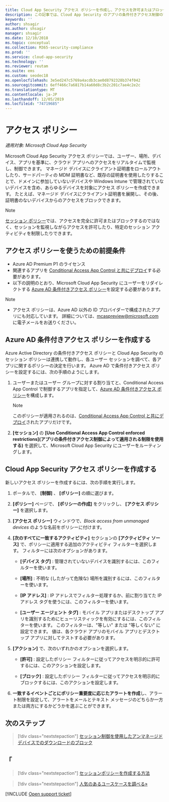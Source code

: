 ```yaml
---
title: Cloud App Security アクセス ポリシーを作成し、アクセスを許可またはブロックする
description: この記事では、Cloud App Security のアプリの条件付きアクセス制御のアクセス ポリシーを設定し、リバース プロキシ機能を使用して Azure AD 経由で接続されているアプリへのアクセスを許可またはブロックする手順について説明します。
keywords: ''
author: shsagir
ms.author: shsagir
manager: shsagir
ms.date: 12/10/2018
ms.topic: conceptual
ms.collection: M365-security-compliance
ms.prod: ''
ms.service: cloud-app-security
ms.technology: ''
ms.reviewer: reutam
ms.suite: ems
ms.custom: seodec18
ms.openlocfilehash: 3e5ed247c5769a4acdb3cae0d8792328b374f042
ms.sourcegitcommit: 6eff466c7a6817b14a60d8c3b2c201c7ae4c2e2c
ms.translationtype: MT
ms.contentlocale: ja-JP
ms.lasthandoff: 12/05/2019
ms.locfileid: "74719685"
---
```

# <a name="access-policies"></a>アクセス ポリシー

*適用対象: Microsoft Cloud App Security*

Microsoft Cloud App Security アクセス ポリシーでは、ユーザー、場所、デバイス、アプリを基準に、クラウド アプリへのアクセスをリアルタイムで監視し、制御できます。 マネージド デバイスにクライアント証明書をロールアウトしたり、サードパーティの MDM 証明書など、既存の証明書を使用したりすることで、ドメインに参加していないデバイスや Windows Intune で管理されていないデバイスを含め、あらゆるデバイスを対象にアクセス ポリシーを作成できます。 たとえば、マネージド デバイスにクライアント証明書を展開し、その後、証明書のないデバイスからのアクセスをブロックできます。

> [!NOTE]
> [セッション ポリシー](session-policy-aad.md)では、アクセスを完全に許可またはブロックするのではなく、セッションを監視しながらアクセスを許可したり、特定のセッション アクティビティを制限したりできます。

## <a name="prerequisites-to-using-access-policies"></a>アクセス ポリシーを使うための前提条件

- Azure AD Premium P1 のライセンス
- 関連するアプリを [Conditional Access App Control と共にデプロイ](proxy-deployment-aad.md)する必要があります。
- 以下の説明のとおり、Microsoft Cloud App Security にユーザーをリダイレクトする [Azure AD 条件付きアクセス ポリシー](https://docs.microsoft.com/azure/active-directory/active-directory-conditional-access-azure-portal)を設定する必要があります。

> [!NOTE]
> - アクセス ポリシーは、Azure AD 以外の ID プロバイダーで構成されたアプリにも対応しています。 詳細については、mcaspreview@microsoft.com に電子メールをお送りください。

## <a name="create-an-azure-ad-conditional-access-policy"></a>Azure AD 条件付きアクセス ポリシーを作成する

Azure Active Directory の条件付きアクセス ポリシーと Cloud App Security のセッション ポリシーは連携して動作し、各ユーザー セッションを調べて、各アプリに関するポリシーの決定を行います。 Azure AD で条件付きアクセス ポリシーを設定するには、次の手順のようにします。

1. ユーザーまたはユーザー グループに対する割り当てと、Conditional Access App Control で制御するアプリを指定して、[Azure AD 条件付きアクセス ポリシー](https://docs.microsoft.com/azure/active-directory/active-directory-conditional-access-azure-portal)を構成します。

    > [!NOTE]
    > このポリシーが適用されるのは、[Conditional Access App Control と共にデプロイ](proxy-deployment-aad.md)されたアプリだけです。

2. **[セッション]** の **[Use Conditional Access App Control enforced restrictions]\(アプリの条件付きアクセス制御によって適用される制限を使用する\)** を選択して、Microsoft Cloud App Security にユーザーをルーティングします。

## <a name="create-a-cloud-app-security-access-policy"></a>Cloud App Security アクセス ポリシーを作成する

新しいアクセス ポリシーを作成するには、次の手順を実行します。

1. ポータルで、 **[制御]** 、 **[ポリシー]** の順に選びます。
2. **[ポリシー]** ページで、 **[ポリシーの作成]** をクリックし、 **[アクセス ポリシー]** を選択します。

3. **[アクセス ポリシー]** ウィンドウで、*Block access from unmanaged devices* のような名前をポリシーに付けます。

4. **[次のすべてに一致するアクティビティ]** セクションの **[アクティビティ ソース]** で、ポリシーに適用する追加のアクティビティ フィルターを選択します。 フィルターには次のオプションがあります。

    - **[デバイス タグ]** : 管理されていないデバイスを識別するには、このフィルターを使います。

    - **[場所]** : 不明な (したがって危険な) 場所を識別するには、このフィルターを使います。

    - **[IP アドレス]** : IP アドレスでフィルター処理するか、前に割り当てた IP アドレス タグを使うには、このフィルターを使います。

    - **[ユーザー エージェント タグ]** : モバイル アプリまたはデスクトップ アプリを識別するためにヒューリスティックを有効にするには、このフィルターを使います。 このフィルターは、"等しい" または "等しくない" に設定できます。 値は、各クラウド アプリのモバイル アプリとデスクトップ アプリに対してテストする必要があります。

5. **[アクション]** で、次のいずれかのオプションを選択します。

    - **[許可]** : 設定したポリシー フィルターに従ってアクセスを明示的に許可するには、このアクションを設定します。

    - **[ブロック]** : 設定したポリシー フィルターに従ってアクセスを明示的にブロックするには、このアクションを設定します。

6. **一致するイベントごとにポリシー重要度に応じたアラートを作成**し、アラート制限を設定して、アラートをメールとテキスト メッセージのどちらか一方または両方にするかどうかを選ぶことができます。

## <a name="next-steps"></a>次のステップ

> [!div class="nextstepaction"]
> [セッション制御を使用したアンマネージドデバイスでのダウンロードのブロック](use-case-proxy-block-session-aad.md)

## <a name="see-also"></a>「

> [!div class="nextstepaction"]
> [セッションポリシーを作成する方法](session-policy-aad.md)

> [!div class="nextstepaction"]
> [人気のあるユースケースを調べる»](use-case-proxy-block-session-aad.md)

[!INCLUDE [Open support ticket](includes/support.md)]

